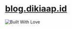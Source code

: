 # [blog.dikiaap.id](https://blog.dikiaap.id)
![Built With Love](http://forthebadge.com/images/badges/built-with-love.svg)